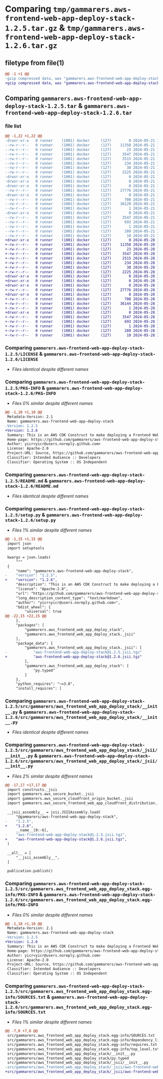 # Comparing `tmp/gammarers.aws-frontend-web-app-deploy-stack-1.2.5.tar.gz` & `tmp/gammarers.aws-frontend-web-app-deploy-stack-1.2.6.tar.gz`

## filetype from file(1)

```diff
@@ -1 +1 @@
-gzip compressed data, was "gammarers.aws-frontend-web-app-deploy-stack-1.2.5.tar", last modified: Tue May 21 19:16:34 2024, max compression
+gzip compressed data, was "gammarers.aws-frontend-web-app-deploy-stack-1.2.6.tar", last modified: Tue May 28 19:14:25 2024, max compression
```

## Comparing `gammarers.aws-frontend-web-app-deploy-stack-1.2.5.tar` & `gammarers.aws-frontend-web-app-deploy-stack-1.2.6.tar`

### file list

```diff
@@ -1,22 +1,22 @@
-drwxr-xr-x   0 runner    (1001) docker     (127)        0 2024-05-21 19:16:34.701773 gammarers.aws-frontend-web-app-deploy-stack-1.2.5/
--rw-r--r--   0 runner    (1001) docker     (127)    11358 2024-05-21 19:16:22.000000 gammarers.aws-frontend-web-app-deploy-stack-1.2.5/LICENSE
--rw-r--r--   0 runner    (1001) docker     (127)       23 2024-05-21 19:16:22.000000 gammarers.aws-frontend-web-app-deploy-stack-1.2.5/MANIFEST.in
--rw-r--r--   0 runner    (1001) docker     (127)     3547 2024-05-21 19:16:34.701773 gammarers.aws-frontend-web-app-deploy-stack-1.2.5/PKG-INFO
--rw-r--r--   0 runner    (1001) docker     (127)     2515 2024-05-21 19:16:22.000000 gammarers.aws-frontend-web-app-deploy-stack-1.2.5/README.md
--rw-r--r--   0 runner    (1001) docker     (127)      234 2024-05-21 19:16:22.000000 gammarers.aws-frontend-web-app-deploy-stack-1.2.5/pyproject.toml
--rw-r--r--   0 runner    (1001) docker     (127)       38 2024-05-21 19:16:34.701773 gammarers.aws-frontend-web-app-deploy-stack-1.2.5/setup.cfg
--rw-r--r--   0 runner    (1001) docker     (127)     2225 2024-05-21 19:16:22.000000 gammarers.aws-frontend-web-app-deploy-stack-1.2.5/setup.py
-drwxr-xr-x   0 runner    (1001) docker     (127)        0 2024-05-21 19:16:34.697773 gammarers.aws-frontend-web-app-deploy-stack-1.2.5/src/
-drwxr-xr-x   0 runner    (1001) docker     (127)        0 2024-05-21 19:16:34.697773 gammarers.aws-frontend-web-app-deploy-stack-1.2.5/src/gammarers/
-drwxr-xr-x   0 runner    (1001) docker     (127)        0 2024-05-21 19:16:34.701773 gammarers.aws-frontend-web-app-deploy-stack-1.2.5/src/gammarers/aws_frontend_web_app_deploy_stack/
--rw-r--r--   0 runner    (1001) docker     (127)    27776 2024-05-21 19:16:22.000000 gammarers.aws-frontend-web-app-deploy-stack-1.2.5/src/gammarers/aws_frontend_web_app_deploy_stack/__init__.py
-drwxr-xr-x   0 runner    (1001) docker     (127)        0 2024-05-21 19:16:34.701773 gammarers.aws-frontend-web-app-deploy-stack-1.2.5/src/gammarers/aws_frontend_web_app_deploy_stack/_jsii/
--rw-r--r--   0 runner    (1001) docker     (127)      708 2024-05-21 19:16:22.000000 gammarers.aws-frontend-web-app-deploy-stack-1.2.5/src/gammarers/aws_frontend_web_app_deploy_stack/_jsii/__init__.py
--rw-r--r--   0 runner    (1001) docker     (127)    36129 2024-05-21 19:16:22.000000 gammarers.aws-frontend-web-app-deploy-stack-1.2.5/src/gammarers/aws_frontend_web_app_deploy_stack/_jsii/aws-frontend-web-app-deploy-stack@1.2.5.jsii.tgz
--rw-r--r--   0 runner    (1001) docker     (127)        1 2024-05-21 19:16:22.000000 gammarers.aws-frontend-web-app-deploy-stack-1.2.5/src/gammarers/aws_frontend_web_app_deploy_stack/py.typed
-drwxr-xr-x   0 runner    (1001) docker     (127)        0 2024-05-21 19:16:34.701773 gammarers.aws-frontend-web-app-deploy-stack-1.2.5/src/gammarers.aws_frontend_web_app_deploy_stack.egg-info/
--rw-r--r--   0 runner    (1001) docker     (127)     3547 2024-05-21 19:16:34.000000 gammarers.aws-frontend-web-app-deploy-stack-1.2.5/src/gammarers.aws_frontend_web_app_deploy_stack.egg-info/PKG-INFO
--rw-r--r--   0 runner    (1001) docker     (127)      693 2024-05-21 19:16:34.000000 gammarers.aws-frontend-web-app-deploy-stack-1.2.5/src/gammarers.aws_frontend_web_app_deploy_stack.egg-info/SOURCES.txt
--rw-r--r--   0 runner    (1001) docker     (127)        1 2024-05-21 19:16:34.000000 gammarers.aws-frontend-web-app-deploy-stack-1.2.5/src/gammarers.aws_frontend_web_app_deploy_stack.egg-info/dependency_links.txt
--rw-r--r--   0 runner    (1001) docker     (127)      289 2024-05-21 19:16:34.000000 gammarers.aws-frontend-web-app-deploy-stack-1.2.5/src/gammarers.aws_frontend_web_app_deploy_stack.egg-info/requires.txt
--rw-r--r--   0 runner    (1001) docker     (127)       10 2024-05-21 19:16:34.000000 gammarers.aws-frontend-web-app-deploy-stack-1.2.5/src/gammarers.aws_frontend_web_app_deploy_stack.egg-info/top_level.txt
+drwxr-xr-x   0 runner    (1001) docker     (127)        0 2024-05-28 19:14:25.202432 gammarers.aws-frontend-web-app-deploy-stack-1.2.6/
+-rw-r--r--   0 runner    (1001) docker     (127)    11358 2024-05-28 19:14:14.000000 gammarers.aws-frontend-web-app-deploy-stack-1.2.6/LICENSE
+-rw-r--r--   0 runner    (1001) docker     (127)       23 2024-05-28 19:14:14.000000 gammarers.aws-frontend-web-app-deploy-stack-1.2.6/MANIFEST.in
+-rw-r--r--   0 runner    (1001) docker     (127)     3547 2024-05-28 19:14:25.202432 gammarers.aws-frontend-web-app-deploy-stack-1.2.6/PKG-INFO
+-rw-r--r--   0 runner    (1001) docker     (127)     2515 2024-05-28 19:14:14.000000 gammarers.aws-frontend-web-app-deploy-stack-1.2.6/README.md
+-rw-r--r--   0 runner    (1001) docker     (127)      234 2024-05-28 19:14:14.000000 gammarers.aws-frontend-web-app-deploy-stack-1.2.6/pyproject.toml
+-rw-r--r--   0 runner    (1001) docker     (127)       38 2024-05-28 19:14:25.202432 gammarers.aws-frontend-web-app-deploy-stack-1.2.6/setup.cfg
+-rw-r--r--   0 runner    (1001) docker     (127)     2225 2024-05-28 19:14:14.000000 gammarers.aws-frontend-web-app-deploy-stack-1.2.6/setup.py
+drwxr-xr-x   0 runner    (1001) docker     (127)        0 2024-05-28 19:14:25.198432 gammarers.aws-frontend-web-app-deploy-stack-1.2.6/src/
+drwxr-xr-x   0 runner    (1001) docker     (127)        0 2024-05-28 19:14:25.198432 gammarers.aws-frontend-web-app-deploy-stack-1.2.6/src/gammarers/
+drwxr-xr-x   0 runner    (1001) docker     (127)        0 2024-05-28 19:14:25.202432 gammarers.aws-frontend-web-app-deploy-stack-1.2.6/src/gammarers/aws_frontend_web_app_deploy_stack/
+-rw-r--r--   0 runner    (1001) docker     (127)    27776 2024-05-28 19:14:14.000000 gammarers.aws-frontend-web-app-deploy-stack-1.2.6/src/gammarers/aws_frontend_web_app_deploy_stack/__init__.py
+drwxr-xr-x   0 runner    (1001) docker     (127)        0 2024-05-28 19:14:25.202432 gammarers.aws-frontend-web-app-deploy-stack-1.2.6/src/gammarers/aws_frontend_web_app_deploy_stack/_jsii/
+-rw-r--r--   0 runner    (1001) docker     (127)      708 2024-05-28 19:14:14.000000 gammarers.aws-frontend-web-app-deploy-stack-1.2.6/src/gammarers/aws_frontend_web_app_deploy_stack/_jsii/__init__.py
+-rw-r--r--   0 runner    (1001) docker     (127)    36144 2024-05-28 19:14:14.000000 gammarers.aws-frontend-web-app-deploy-stack-1.2.6/src/gammarers/aws_frontend_web_app_deploy_stack/_jsii/aws-frontend-web-app-deploy-stack@1.2.6.jsii.tgz
+-rw-r--r--   0 runner    (1001) docker     (127)        1 2024-05-28 19:14:14.000000 gammarers.aws-frontend-web-app-deploy-stack-1.2.6/src/gammarers/aws_frontend_web_app_deploy_stack/py.typed
+drwxr-xr-x   0 runner    (1001) docker     (127)        0 2024-05-28 19:14:25.202432 gammarers.aws-frontend-web-app-deploy-stack-1.2.6/src/gammarers.aws_frontend_web_app_deploy_stack.egg-info/
+-rw-r--r--   0 runner    (1001) docker     (127)     3547 2024-05-28 19:14:25.000000 gammarers.aws-frontend-web-app-deploy-stack-1.2.6/src/gammarers.aws_frontend_web_app_deploy_stack.egg-info/PKG-INFO
+-rw-r--r--   0 runner    (1001) docker     (127)      693 2024-05-28 19:14:25.000000 gammarers.aws-frontend-web-app-deploy-stack-1.2.6/src/gammarers.aws_frontend_web_app_deploy_stack.egg-info/SOURCES.txt
+-rw-r--r--   0 runner    (1001) docker     (127)        1 2024-05-28 19:14:25.000000 gammarers.aws-frontend-web-app-deploy-stack-1.2.6/src/gammarers.aws_frontend_web_app_deploy_stack.egg-info/dependency_links.txt
+-rw-r--r--   0 runner    (1001) docker     (127)      289 2024-05-28 19:14:25.000000 gammarers.aws-frontend-web-app-deploy-stack-1.2.6/src/gammarers.aws_frontend_web_app_deploy_stack.egg-info/requires.txt
+-rw-r--r--   0 runner    (1001) docker     (127)       10 2024-05-28 19:14:25.000000 gammarers.aws-frontend-web-app-deploy-stack-1.2.6/src/gammarers.aws_frontend_web_app_deploy_stack.egg-info/top_level.txt
```

### Comparing `gammarers.aws-frontend-web-app-deploy-stack-1.2.5/LICENSE` & `gammarers.aws-frontend-web-app-deploy-stack-1.2.6/LICENSE`

 * *Files identical despite different names*

### Comparing `gammarers.aws-frontend-web-app-deploy-stack-1.2.5/PKG-INFO` & `gammarers.aws-frontend-web-app-deploy-stack-1.2.6/PKG-INFO`

 * *Files 0% similar despite different names*

```diff
@@ -1,10 +1,10 @@
 Metadata-Version: 2.1
 Name: gammarers.aws-frontend-web-app-deploy-stack
-Version: 1.2.5
+Version: 1.2.6
 Summary: This is an AWS CDK Construct to make deploying a Frontend Web App (SPA) deploy to S3 behind CloudFront.
 Home-page: https://github.com/gammarers/aws-frontend-web-app-deploy-stack.git
 Author: yicr<yicr@users.noreply.github.com>
 License: Apache-2.0
 Project-URL: Source, https://github.com/gammarers/aws-frontend-web-app-deploy-stack.git
 Classifier: Intended Audience :: Developers
 Classifier: Operating System :: OS Independent
```

### Comparing `gammarers.aws-frontend-web-app-deploy-stack-1.2.5/README.md` & `gammarers.aws-frontend-web-app-deploy-stack-1.2.6/README.md`

 * *Files identical despite different names*

### Comparing `gammarers.aws-frontend-web-app-deploy-stack-1.2.5/setup.py` & `gammarers.aws-frontend-web-app-deploy-stack-1.2.6/setup.py`

 * *Files 1% similar despite different names*

```diff
@@ -1,15 +1,15 @@
 import json
 import setuptools
 
 kwargs = json.loads(
     """
 {
     "name": "gammarers.aws-frontend-web-app-deploy-stack",
-    "version": "1.2.5",
+    "version": "1.2.6",
     "description": "This is an AWS CDK Construct to make deploying a Frontend Web App (SPA) deploy to S3 behind CloudFront.",
     "license": "Apache-2.0",
     "url": "https://github.com/gammarers/aws-frontend-web-app-deploy-stack.git",
     "long_description_content_type": "text/markdown",
     "author": "yicr<yicr@users.noreply.github.com>",
     "bdist_wheel": {
         "universal": true
@@ -22,15 +22,15 @@
     },
     "packages": [
         "gammarers.aws_frontend_web_app_deploy_stack",
         "gammarers.aws_frontend_web_app_deploy_stack._jsii"
     ],
     "package_data": {
         "gammarers.aws_frontend_web_app_deploy_stack._jsii": [
-            "aws-frontend-web-app-deploy-stack@1.2.5.jsii.tgz"
+            "aws-frontend-web-app-deploy-stack@1.2.6.jsii.tgz"
         ],
         "gammarers.aws_frontend_web_app_deploy_stack": [
             "py.typed"
         ]
     },
     "python_requires": "~=3.8",
     "install_requires": [
```

### Comparing `gammarers.aws-frontend-web-app-deploy-stack-1.2.5/src/gammarers/aws_frontend_web_app_deploy_stack/__init__.py` & `gammarers.aws-frontend-web-app-deploy-stack-1.2.6/src/gammarers/aws_frontend_web_app_deploy_stack/__init__.py`

 * *Files identical despite different names*

### Comparing `gammarers.aws-frontend-web-app-deploy-stack-1.2.5/src/gammarers/aws_frontend_web_app_deploy_stack/_jsii/__init__.py` & `gammarers.aws-frontend-web-app-deploy-stack-1.2.6/src/gammarers/aws_frontend_web_app_deploy_stack/_jsii/__init__.py`

 * *Files 2% similar despite different names*

```diff
@@ -17,17 +17,17 @@
 import constructs._jsii
 import gammarers.aws_secure_bucket._jsii
 import gammarers.aws_secure_cloudfront_origin_bucket._jsii
 import gammarers.aws_secure_frontend_web_app_cloudfront_distribution._jsii
 
 __jsii_assembly__ = jsii.JSIIAssembly.load(
     "@gammarers/aws-frontend-web-app-deploy-stack",
-    "1.2.5",
+    "1.2.6",
     __name__[0:-6],
-    "aws-frontend-web-app-deploy-stack@1.2.5.jsii.tgz",
+    "aws-frontend-web-app-deploy-stack@1.2.6.jsii.tgz",
 )
 
 __all__ = [
     "__jsii_assembly__",
 ]
 
 publication.publish()
```

### Comparing `gammarers.aws-frontend-web-app-deploy-stack-1.2.5/src/gammarers.aws_frontend_web_app_deploy_stack.egg-info/PKG-INFO` & `gammarers.aws-frontend-web-app-deploy-stack-1.2.6/src/gammarers.aws_frontend_web_app_deploy_stack.egg-info/PKG-INFO`

 * *Files 0% similar despite different names*

```diff
@@ -1,10 +1,10 @@
 Metadata-Version: 2.1
 Name: gammarers.aws-frontend-web-app-deploy-stack
-Version: 1.2.5
+Version: 1.2.6
 Summary: This is an AWS CDK Construct to make deploying a Frontend Web App (SPA) deploy to S3 behind CloudFront.
 Home-page: https://github.com/gammarers/aws-frontend-web-app-deploy-stack.git
 Author: yicr<yicr@users.noreply.github.com>
 License: Apache-2.0
 Project-URL: Source, https://github.com/gammarers/aws-frontend-web-app-deploy-stack.git
 Classifier: Intended Audience :: Developers
 Classifier: Operating System :: OS Independent
```

### Comparing `gammarers.aws-frontend-web-app-deploy-stack-1.2.5/src/gammarers.aws_frontend_web_app_deploy_stack.egg-info/SOURCES.txt` & `gammarers.aws-frontend-web-app-deploy-stack-1.2.6/src/gammarers.aws_frontend_web_app_deploy_stack.egg-info/SOURCES.txt`

 * *Files 1% similar despite different names*

```diff
@@ -7,8 +7,8 @@
 src/gammarers.aws_frontend_web_app_deploy_stack.egg-info/SOURCES.txt
 src/gammarers.aws_frontend_web_app_deploy_stack.egg-info/dependency_links.txt
 src/gammarers.aws_frontend_web_app_deploy_stack.egg-info/requires.txt
 src/gammarers.aws_frontend_web_app_deploy_stack.egg-info/top_level.txt
 src/gammarers/aws_frontend_web_app_deploy_stack/__init__.py
 src/gammarers/aws_frontend_web_app_deploy_stack/py.typed
 src/gammarers/aws_frontend_web_app_deploy_stack/_jsii/__init__.py
-src/gammarers/aws_frontend_web_app_deploy_stack/_jsii/aws-frontend-web-app-deploy-stack@1.2.5.jsii.tgz
+src/gammarers/aws_frontend_web_app_deploy_stack/_jsii/aws-frontend-web-app-deploy-stack@1.2.6.jsii.tgz
```

